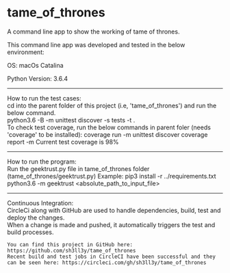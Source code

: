 # tame_of_thrones
A command line app to show the working of tame of thrones.  

This command line app was developed and tested in the below environment:  

OS: macOs Catalina    

Python Version: 3.6.4 

__________________________  

How to run the test cases:  
	cd into the parent folder of this project (i.e, 'tame_of_thrones') and run the below command.   
		python3.6 -B -m unittest discover -s tests -t .    
	To check test coverage, run the below commands in parent foler (needs 'coverage' to be installed):
	    coverage run -m unittest discover
		coverage report -m
	Current test coverage is 98%
__________________________  

How to run the program:  
	Run the geektrust.py file in tame_of_thrones folder (tame_of_thrones/geektrust.py)
	Example:
        pip3 install -r ../requirements.txt  
		python3.6 -m geektrust <absolute_path_to_input_file>

__________________________  

Continuous Integration:  
	CircleCi along with GitHub are used to handle dependencies, build, test and deploy the changes.  
	When a change is made and pushed, it automatically triggers the test and build processes.  

	You can find this project in GitHub here: https://github.com/sh3ll3y/tame_of_thrones   
	Recent build and test jobs in CircleCI have been successful and they can be seen here: https://circleci.com/gh/sh3ll3y/tame_of_thrones